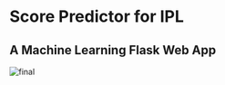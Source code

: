 #                                                     Score Predictor for IPL 
##                                                 A Machine Learning Flask Web App

                                                      

![final](https://user-images.githubusercontent.com/53188725/96151955-9c94b800-0f29-11eb-8034-84e3bca57302.gif)
